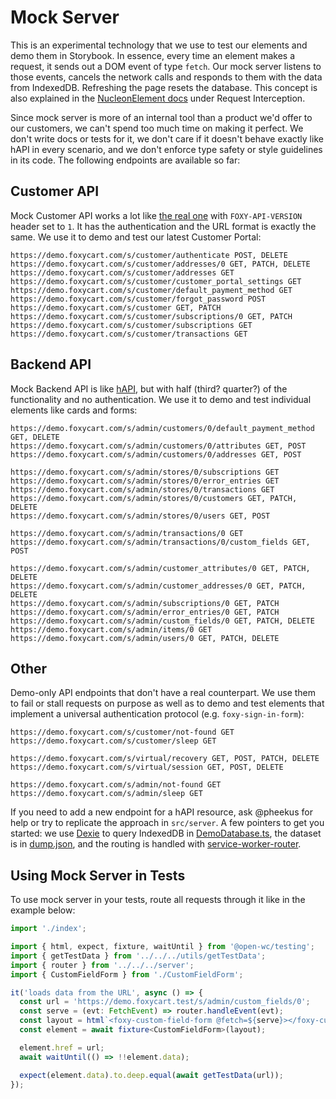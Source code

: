 # Mock Server

This is an experimental technology that we use to test our elements and demo them in Storybook. In essence, every time an element makes a request, it sends out a DOM event of type `fetch`. Our mock server listens to those events, cancels the network calls and responds to them with the data from IndexedDB. Refreshing the page resets the database. This concept is also explained in the [NucleonElement docs](https://elements.foxy.dev/?path=/story/other-nucleon--page) under Request Interception.

Since mock server is more of an internal tool than a product we'd offer to our customers, we can't spend too much time on making it perfect. We don't write docs or tests for it, we don't care if it doesn't behave exactly like hAPI in every scenario, and we don't enforce type safety or style guidelines in its code. The following endpoints are available so far:

## Customer API

Mock Customer API works a lot like [the real one](https://wiki.foxycart.com/v/2.0/customer_portal) with `FOXY-API-VERSION` header set to `1`. It has the authentication and the URL format is exactly the same. We use it to demo and test our latest Customer Portal:

```text
https://demo.foxycart.com/s/customer/authenticate POST, DELETE
https://demo.foxycart.com/s/customer/addresses/0 GET, PATCH, DELETE
https://demo.foxycart.com/s/customer/addresses GET
https://demo.foxycart.com/s/customer/customer_portal_settings GET
https://demo.foxycart.com/s/customer/default_payment_method GET
https://demo.foxycart.com/s/customer/forgot_password POST
https://demo.foxycart.com/s/customer GET, PATCH
https://demo.foxycart.com/s/customer/subscriptions/0 GET, PATCH
https://demo.foxycart.com/s/customer/subscriptions GET
https://demo.foxycart.com/s/customer/transactions GET
```

## Backend API

Mock Backend API is like [hAPI](https://api.foxycart.com), but with half (third? quarter?) of the functionality and no authentication. We use it to demo and test individual elements like cards and forms:

```text
https://demo.foxycart.com/s/admin/customers/0/default_payment_method GET, DELETE
https://demo.foxycart.com/s/admin/customers/0/attributes GET, POST
https://demo.foxycart.com/s/admin/customers/0/addresses GET, POST

https://demo.foxycart.com/s/admin/stores/0/subscriptions GET
https://demo.foxycart.com/s/admin/stores/0/error_entries GET
https://demo.foxycart.com/s/admin/stores/0/transactions GET
https://demo.foxycart.com/s/admin/stores/0/customers GET, PATCH, DELETE
https://demo.foxycart.com/s/admin/stores/0/users GET, POST

https://demo.foxycart.com/s/admin/transactions/0 GET
https://demo.foxycart.com/s/admin/transactions/0/custom_fields GET, POST

https://demo.foxycart.com/s/admin/customer_attributes/0 GET, PATCH, DELETE
https://demo.foxycart.com/s/admin/customer_addresses/0 GET, PATCH, DELETE
https://demo.foxycart.com/s/admin/subscriptions/0 GET, PATCH
https://demo.foxycart.com/s/admin/error_entries/0 GET, PATCH
https://demo.foxycart.com/s/admin/custom_fields/0 GET, PATCH, DELETE
https://demo.foxycart.com/s/admin/items/0 GET
https://demo.foxycart.com/s/admin/users/0 GET, PATCH, DELETE
```

## Other

Demo-only API endpoints that don't have a real counterpart. We use them to fail or stall requests on purpose as well as to demo and test elements that implement a universal authentication protocol (e.g. `foxy-sign-in-form`):

```text
https://demo.foxycart.com/s/customer/not-found GET
https://demo.foxycart.com/s/customer/sleep GET

https://demo.foxycart.com/s/virtual/recovery GET, POST, PATCH, DELETE
https://demo.foxycart.com/s/virtual/session GET, POST, DELETE

https://demo.foxycart.com/s/admin/not-found GET
https://demo.foxycart.com/s/admin/sleep GET
```

If you need to add a new endpoint for a hAPI resource, ask @pheekus for help or try to replicate the approach in `src/server`. A few pointers to get you started: we use [Dexie](https://dexie.org) to query IndexedDB in [DemoDatabase.ts](../src/server/DemoDatabase.ts), the dataset is in [dump.json](../src/server/dump.json), and the routing is handled with [service-worker-router](https://github.com/berstend/service-worker-router).

## Using Mock Server in Tests

To use mock server in your tests, route all requests through it like in the example below:

```ts
import './index';

import { html, expect, fixture, waitUntil } from '@open-wc/testing';
import { getTestData } from '../../../utils/getTestData';
import { router } from '../../../server';
import { CustomFieldForm } from './CustomFieldForm';

it('loads data from the URL', async () => {
  const url = 'https://demo.foxycart.test/s/admin/custom_fields/0';
  const serve = (evt: FetchEvent) => router.handleEvent(evt);
  const layout = html`<foxy-custom-field-form @fetch=${serve}></foxy-custom-field-form>`;
  const element = await fixture<CustomFieldForm>(layout);

  element.href = url;
  await waitUntil(() => !!element.data);

  expect(element.data).to.deep.equal(await getTestData(url));
});
```
